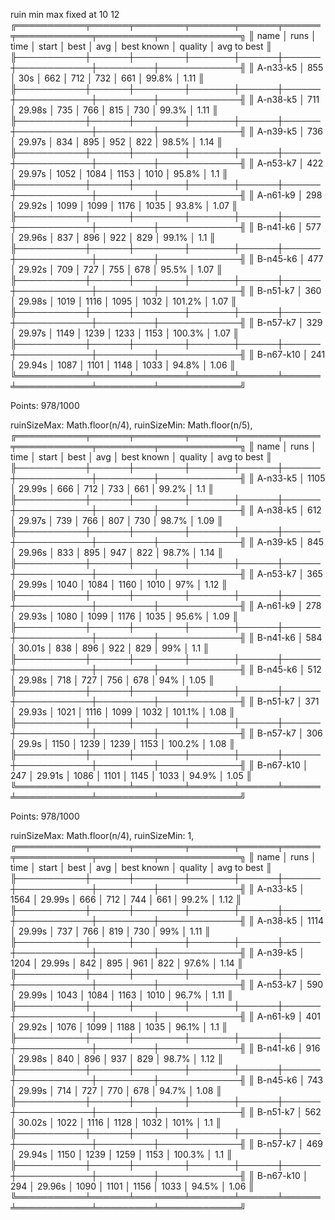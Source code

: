 ruin min max fixed at 10 12
╔═══════════╤══════╤════════╤═══════╤══════╤══════╤════════════╤═════════╤═════════════╗
║ name      │ runs │ time   │ start │ best │ avg  │ best known │ quality │ avg to best ║
╟───────────┼──────┼────────┼───────┼──────┼──────┼────────────┼─────────┼─────────────╢
║ A-n33-k5  │ 855  │ 30s    │ 662   │ 712  │ 732  │ 661        │ 99.8%   │ 1.11        ║
╟───────────┼──────┼────────┼───────┼──────┼──────┼────────────┼─────────┼─────────────╢
║ A-n38-k5  │ 711  │ 29.98s │ 735   │ 766  │ 815  │ 730        │ 99.3%   │ 1.11        ║
╟───────────┼──────┼────────┼───────┼──────┼──────┼────────────┼─────────┼─────────────╢
║ A-n39-k5  │ 736  │ 29.97s │ 834   │ 895  │ 952  │ 822        │ 98.5%   │ 1.14        ║
╟───────────┼──────┼────────┼───────┼──────┼──────┼────────────┼─────────┼─────────────╢
║ A-n53-k7  │ 422  │ 29.97s │ 1052  │ 1084 │ 1153 │ 1010       │ 95.8%   │ 1.1         ║
╟───────────┼──────┼────────┼───────┼──────┼──────┼────────────┼─────────┼─────────────╢
║ A-n61-k9  │ 298  │ 29.92s │ 1099  │ 1099 │ 1176 │ 1035       │ 93.8%   │ 1.07        ║
╟───────────┼──────┼────────┼───────┼──────┼──────┼────────────┼─────────┼─────────────╢
║ B-n41-k6  │ 577  │ 29.96s │ 837   │ 896  │ 922  │ 829        │ 99.1%   │ 1.1         ║
╟───────────┼──────┼────────┼───────┼──────┼──────┼────────────┼─────────┼─────────────╢
║ B-n45-k6  │ 477  │ 29.92s │ 709   │ 727  │ 755  │ 678        │ 95.5%   │ 1.07        ║
╟───────────┼──────┼────────┼───────┼──────┼──────┼────────────┼─────────┼─────────────╢
║ B-n51-k7  │ 360  │ 29.98s │ 1019  │ 1116 │ 1095 │ 1032       │ 101.2%  │ 1.07        ║
╟───────────┼──────┼────────┼───────┼──────┼──────┼────────────┼─────────┼─────────────╢
║ B-n57-k7  │ 329  │ 29.97s │ 1149  │ 1239 │ 1233 │ 1153       │ 100.3%  │ 1.07        ║
╟───────────┼──────┼────────┼───────┼──────┼──────┼────────────┼─────────┼─────────────╢
║ B-n67-k10 │ 241  │ 29.94s │ 1087  │ 1101 │ 1148 │ 1033       │ 94.8%   │ 1.06        ║
╚═══════════╧══════╧════════╧═══════╧══════╧══════╧════════════╧═════════╧═════════════╝

Points:  978/1000

ruinSizeMax: Math.floor(n/4),
ruinSizeMin: Math.floor(n/5),
╔═══════════╤══════╤════════╤═══════╤══════╤══════╤════════════╤═════════╤═════════════╗
║ name      │ runs │ time   │ start │ best │ avg  │ best known │ quality │ avg to best ║
╟───────────┼──────┼────────┼───────┼──────┼──────┼────────────┼─────────┼─────────────╢
║ A-n33-k5  │ 1105 │ 29.99s │ 666   │ 712  │ 733  │ 661        │ 99.2%   │ 1.1         ║
╟───────────┼──────┼────────┼───────┼──────┼──────┼────────────┼─────────┼─────────────╢
║ A-n38-k5  │ 612  │ 29.97s │ 739   │ 766  │ 807  │ 730        │ 98.7%   │ 1.09        ║
╟───────────┼──────┼────────┼───────┼──────┼──────┼────────────┼─────────┼─────────────╢
║ A-n39-k5  │ 845  │ 29.96s │ 833   │ 895  │ 947  │ 822        │ 98.7%   │ 1.14        ║
╟───────────┼──────┼────────┼───────┼──────┼──────┼────────────┼─────────┼─────────────╢
║ A-n53-k7  │ 365  │ 29.99s │ 1040  │ 1084 │ 1160 │ 1010       │ 97%     │ 1.12        ║
╟───────────┼──────┼────────┼───────┼──────┼──────┼────────────┼─────────┼─────────────╢
║ A-n61-k9  │ 278  │ 29.93s │ 1080  │ 1099 │ 1176 │ 1035       │ 95.6%   │ 1.09        ║
╟───────────┼──────┼────────┼───────┼──────┼──────┼────────────┼─────────┼─────────────╢
║ B-n41-k6  │ 584  │ 30.01s │ 838   │ 896  │ 922  │ 829        │ 99%     │ 1.1         ║
╟───────────┼──────┼────────┼───────┼──────┼──────┼────────────┼─────────┼─────────────╢
║ B-n45-k6  │ 512  │ 29.98s │ 718   │ 727  │ 756  │ 678        │ 94%     │ 1.05        ║
╟───────────┼──────┼────────┼───────┼──────┼──────┼────────────┼─────────┼─────────────╢
║ B-n51-k7  │ 371  │ 29.93s │ 1021  │ 1116 │ 1099 │ 1032       │ 101.1%  │ 1.08        ║
╟───────────┼──────┼────────┼───────┼──────┼──────┼────────────┼─────────┼─────────────╢
║ B-n57-k7  │ 306  │ 29.9s  │ 1150  │ 1239 │ 1239 │ 1153       │ 100.2%  │ 1.08        ║
╟───────────┼──────┼────────┼───────┼──────┼──────┼────────────┼─────────┼─────────────╢
║ B-n67-k10 │ 247  │ 29.91s │ 1086  │ 1101 │ 1145 │ 1033       │ 94.9%   │ 1.05        ║
╚═══════════╧══════╧════════╧═══════╧══════╧══════╧════════════╧═════════╧═════════════╝

Points:  978/1000


ruinSizeMax: Math.floor(n/4),
ruinSizeMin: 1,
╔═══════════╤══════╤════════╤═══════╤══════╤══════╤════════════╤═════════╤═════════════╗
║ name      │ runs │ time   │ start │ best │ avg  │ best known │ quality │ avg to best ║
╟───────────┼──────┼────────┼───────┼──────┼──────┼────────────┼─────────┼─────────────╢
║ A-n33-k5  │ 1564 │ 29.99s │ 666   │ 712  │ 744  │ 661        │ 99.2%   │ 1.12        ║
╟───────────┼──────┼────────┼───────┼──────┼──────┼────────────┼─────────┼─────────────╢
║ A-n38-k5  │ 1114 │ 29.99s │ 737   │ 766  │ 819  │ 730        │ 99%     │ 1.11        ║
╟───────────┼──────┼────────┼───────┼──────┼──────┼────────────┼─────────┼─────────────╢
║ A-n39-k5  │ 1204 │ 29.99s │ 842   │ 895  │ 961  │ 822        │ 97.6%   │ 1.14        ║
╟───────────┼──────┼────────┼───────┼──────┼──────┼────────────┼─────────┼─────────────╢
║ A-n53-k7  │ 590  │ 29.99s │ 1043  │ 1084 │ 1163 │ 1010       │ 96.7%   │ 1.11        ║
╟───────────┼──────┼────────┼───────┼──────┼──────┼────────────┼─────────┼─────────────╢
║ A-n61-k9  │ 401  │ 29.92s │ 1076  │ 1099 │ 1188 │ 1035       │ 96.1%   │ 1.1         ║
╟───────────┼──────┼────────┼───────┼──────┼──────┼────────────┼─────────┼─────────────╢
║ B-n41-k6  │ 916  │ 29.98s │ 840   │ 896  │ 937  │ 829        │ 98.7%   │ 1.12        ║
╟───────────┼──────┼────────┼───────┼──────┼──────┼────────────┼─────────┼─────────────╢
║ B-n45-k6  │ 743  │ 29.99s │ 714   │ 727  │ 770  │ 678        │ 94.7%   │ 1.08        ║
╟───────────┼──────┼────────┼───────┼──────┼──────┼────────────┼─────────┼─────────────╢
║ B-n51-k7  │ 562  │ 30.02s │ 1022  │ 1116 │ 1128 │ 1032       │ 101%    │ 1.1         ║
╟───────────┼──────┼────────┼───────┼──────┼──────┼────────────┼─────────┼─────────────╢
║ B-n57-k7  │ 469  │ 29.94s │ 1150  │ 1239 │ 1259 │ 1153       │ 100.3%  │ 1.1         ║
╟───────────┼──────┼────────┼───────┼──────┼──────┼────────────┼─────────┼─────────────╢
║ B-n67-k10 │ 294  │ 29.96s │ 1090  │ 1101 │ 1156 │ 1033       │ 94.5%   │ 1.06        ║
╚═══════════╧══════╧════════╧═══════╧══════╧══════╧════════════╧═════════╧═════════════╝